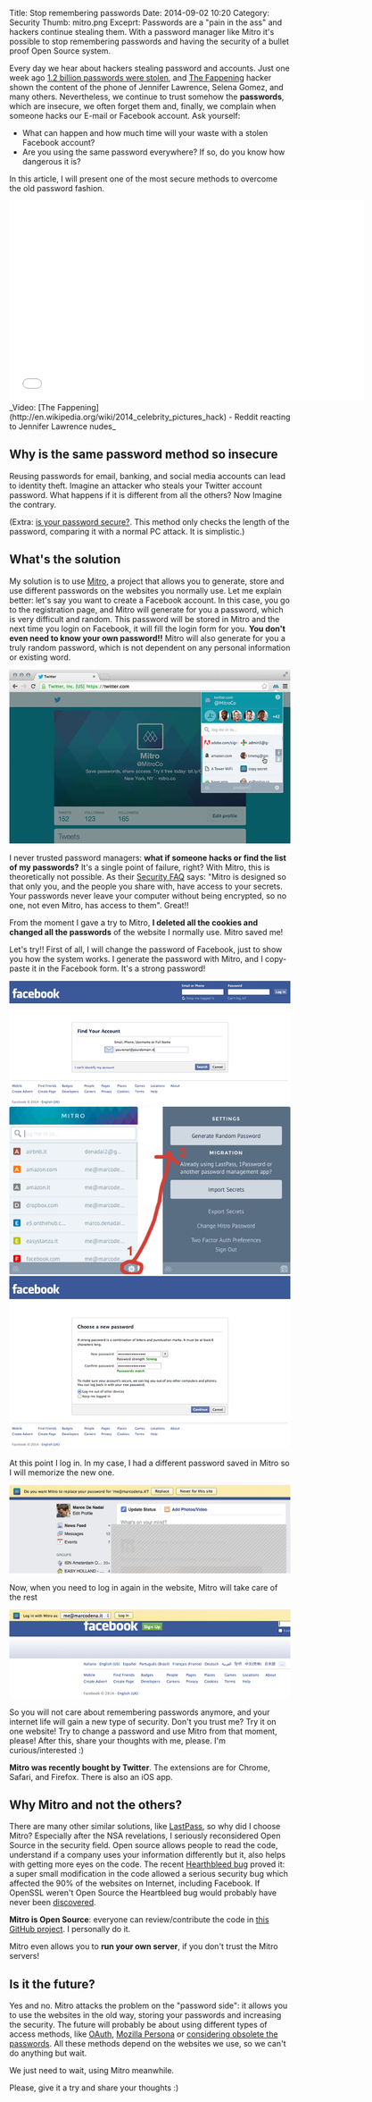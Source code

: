 Title: Stop remembering passwords
Date: 2014-09-02 10:20
Category: Security
Thumb: mitro.png
Exceprt: Passwords are a "pain in the ass" and hackers continue stealing them. With a password manager like Mitro it's possible to stop remembering passwords and having the security of a bullet proof Open Source system.

Every day we hear about hackers stealing password and accounts. Just one week ago [1.2 billion passwords were stolen](http://it.slashdot.org/story/14/09/01/2213202/hackers-behind-biggest-ever-password-theft-begin-attacks), and [The Fappening](http://en.wikipedia.org/wiki/2014_celebrity_pictures_hack) hacker shown the content of the phone of Jennifer Lawrence, Selena Gomez, and many others. Nevertheless, we continue to trust somehow the __passwords__, which are insecure, we often forget them and, finally, we complain when someone hacks our E-mail or Facebook account. Ask yourself:

* What can happen and how much time will your waste with a stolen Facebook account? 
* Are you using the same password everywhere? If so, do you know how dangerous it is?

In this article, I will present one of the most secure methods to overcome the old password fashion.

<iframe width="637" height="358" src="//www.youtube.com/embed/vrQFBYgwQW8" frameborder="0" allowfullscreen></iframe>_Video: [The Fappening](http://en.wikipedia.org/wiki/2014_celebrity_pictures_hack) - Reddit reacting to Jennifer Lawrence nudes_

## Why is the same password method so insecure

Reusing passwords for email, banking, and social media accounts can lead to identity theft. Imagine an attacker who steals your Twitter account password. What happens if it is different from all the others? Now Imagine the contrary. 

(Extra: [is your password secure?](https://howsecureismypassword.net/). This method only checks the length of the password, comparing it with a normal PC attack. It is simplistic.)

## What's the solution

My solution is to use [Mitro](https://www.mitro.co/), a project that allows you to generate, store and use different passwords on the websites you normally use. Let me explain better: let's say you want to create a Facebook account. In this case, you go to the registration page, and Mitro will generate for you a password, which is very difficult and random. This password will be stored in Mitro and the next time you login on Facebook, it will fill the login form for you. __You don't even need to know your own password!!__ Mitro will also generate for you a truly random password, which is not dependent on any personal information or existing word.

![Mitro screenshot](/images/mitro.png)

I never trusted password managers: __what if someone hacks or find the list of my passwords?__ It's a single point of failure, right? With Mitro, this is theoretically not possible. As their [Security FAQ](https://www.mitro.co/secure.html) says: "Mitro is designed so that only you, and the people you share with, have access to your secrets. Your passwords never leave your computer without being encrypted, so no one, not even Mitro, has access to them". Great!!

From the moment I gave a try to Mitro, __I deleted all the cookies and changed all the passwords__ of the website I normally use. Mitro saved me!

Let's try!! First of all, I will change the password of Facebook, just to show you how the system works. I generate the password with Mitro, and I copy-paste it in the Facebook form. It's a strong password!

![Facebook change password](/images/stop-password1.png)
![Mitro password generator](/images/mitro-passowrd-generation.png)
![Facebook change password2](/images/stop-password2.png)

At this point I log in. In my case, I had a different password saved in Mitro so I will memorize the new one.

![Facebook login](/images/stop-password3.png)

Now, when you need to log in again in the website, Mitro will take care of the rest

![Mitro Facebook login](/images/stop-password4.png)

So you will not care about remembering passwords anymore, and your internet life will gain a new type of security. Don't you trust me? Try it on one website! Try to change a password and use Mitro from that moment, please! After this, share your thoughts with me, please. I'm curious/interested :)

__Mitro was recently bought by Twitter__. The extensions are for Chrome, Safari, and Firefox. There is also an iOS app.


## Why Mitro and not the others?

There are many other similar solutions, like [LastPass](https://lastpass.com/), so why did I choose Mitro? Especially after the NSA revelations, I seriously reconsidered Open Source in the security field. Open source allows people to read the code, understand if a company uses your information differently but it, also helps with getting more eyes on the code. The recent [Hearthbleed bug](http://heartbleed.com/) proved it: a super small modification in the code allowed a serious security bug which affected the 90% of the websites on Internet, including Facebook. If OpenSSL weren't Open Source the Heartbleed bug would probably have never been [discovered](http://en.wikipedia.org/wiki/Heartbleed#Discovery).

__Mitro is Open Source__: everyone can review/contribute the code in [this GitHub project](https://github.com/mitro-co/mitro). I personally do it.

Mitro even allows you to __run your own server__, if you don't trust the Mitro servers!

## Is it the future?

Yes and no. Mitro attacks the problem on the "password side": it allows you to use the websites in the old way, storing your passwords and increasing the security. The future will probably be about using different types of access methods, like [OAuth](http://oauth.net/), [Mozilla Persona](https://www.mozilla.org/en-US/persona/) or [considering obsolete the passwords](https://medium.com/@ninjudd/passwords-are-obsolete-9ed56d483eb). All these methods depend on the websites we use, so we can't do anything but wait. 

We just need to wait, using Mitro meanwhile.

Please, give it a try and share your thoughts :)








